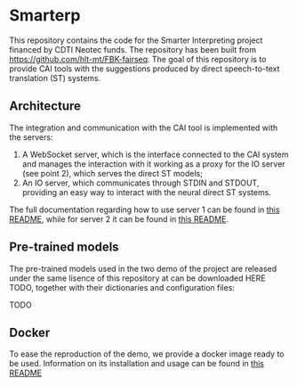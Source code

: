 # Smarterp

This repository contains the code for the Smarter Interpreting project financed by CDTI Neotec funds.
The repository has been built from https://github.com/hlt-mt/FBK-fairseq.
The goal of this repository is to provide CAI tools with the suggestions produced by direct speech-to-text
translation (ST) systems.

## Architecture

The integration and communication with the CAI tool is implemented with the servers:

 1. A WebSocket server, which is the interface connected to the CAI system and manages the interaction with it
    working as a proxy for the IO server (see point 2), which serves the direct ST models;
 2. An IO server, which communicates through STDIN and STDOUT, providing an easy way to interact with the neural
    direct ST systems.


The full documentation regarding how to use server 1 can be found in [this README](websocket_server/README.md#api),
while for server 2 it can be found in [this README](api/README.md).

## Pre-trained models

The pre-trained models used in the two demo of the project are released under the same lisence of this repository
at can be downloaded HERE TODO, together with their dictionaries and configuration files:

 TODO


## Docker

To ease the reproduction of the demo, we provide a docker image ready to be used. Information on its installation and usage can be found in [this README](docker/README.md)

